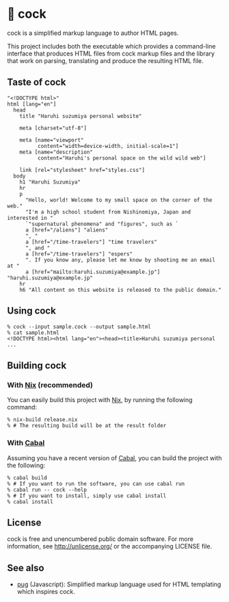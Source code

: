 # 🐔 cock

cock is a simplified markup language to author HTML pages.

This project includes both the executable which provides a
command-line interface that produces HTML files from cock markup files
and the library that work on parsing, translating and produce the
resulting HTML file.

## Taste of cock

```cock
"<!DOCTYPE html>"
html [lang="en"]
  head
    title "Haruhi suzumiya personal website"

    meta [charset="utf-8"]

    meta [name="viewport"
          content="width=device-width, initial-scale=1"]
    meta [name="description"
          content="Haruhi's personal space on the wild wild web"]

    link [rel="stylesheet" href="styles.css"]
  body
    h1 "Haruhi Suzumiya"
    hr
    p
      "Hello, world! Welcome to my small space on the corner of the web."
      "I'm a high school student from Nishinomiya, Japan and interested in "
      `"supernatural phenomena" and "figures", such as `
      a [href="/aliens"] "aliens"
      ", "
      a [href="/time-travelers"] "time travelers"
      ", and "
      a [href="/time-travelers"] "espers"
      ". If you know any, please let me know by shooting me an email at "
      a [href="mailto:haruhi.suzumiya@example.jp"] "haruhi.suzumiya@example.jp"
    hr
    h6 "All content on this website is released to the public domain."
```

## Using cock

```console
% cock --input sample.cock --output sample.html
% cat sample.html
<!DOCTYPE html><html lang="en"><head><title>Haruhi suzumiya personal
...
```

## Building cock

### With [Nix] (recommended)

You can easily build this project with [Nix], by running the following command:

```console
% nix-build release.nix
% # The resulting build will be at the result folder
```

### With [Cabal]

Assuming you have a recent version of [Cabal], you can build the project with the following:

```console
% cabal build
% # If you want to run the software, you can use cabal run
% cabal run -- cock --help
% # If you want to install, simply use cabal install
% cabal install
```

## License

cock is free and unencumbered public domain software. For more
information, see http://unlicense.org/ or the accompanying LICENSE
file.

## See also

* [pug] (Javascript): Simplified markup language used for HTML
  templating which inspires cock.

[Nix]: https://nixos.org/nix
[Cabal]: https://www.haskell.org/cabal/
[Unlicense]: https://unlicense.org/
[pug]: https://pugjs.org/api/getting-started.html

